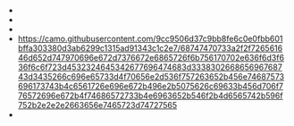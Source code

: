 - 
- <!-- Updating my readme for GitHub-->
- 
- https://camo.githubusercontent.com/9cc9506d37c9bb8fe6c0e0fbb601bffa303380d3ab6299c1315ad91343c1c2e7/68747470733a2f2f726561646d652d747970696e672d7376672e6865726f6b756170702e636f6d3f636f6c6f723d4532324645342677696474683d333830266865696768743d3435266c696e65733d4f70656e2d536f757263652b456e74687573696173743b4c6561726e696e672b496e2b5075626c69633b456d706f776572696e672b4f74686572733b4e6963652b546f2b4d6565742b596f752b2e2e2e2663656e7465723d74727565
- 

<!---
brianfredo/brianfredo is a ✨ special ✨ repository because its `README.md` (this file) appears on your GitHub profile.
You can click the Preview link to take a look at your changes.
--->
